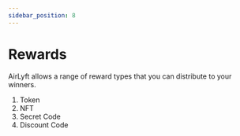 ```yaml
---
sidebar_position: 8
---
```


# Rewards

AirLyft allows a range of reward types that you can distribute to your winners. 
1. Token
2. NFT
3. Secret Code 
4. Discount Code